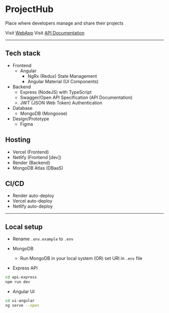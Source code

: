 # ProjectHub

Place where developers manage and share their projects

Visit [WebApp](https://projecthub.vercel.app)
Visit [API Documentation](https://projecthub.onrender.com/api)

---

## Tech stack

- Frontend
  - Angular
    - NgRx (Redux) State Management
    - Angular Material (UI Components)
- Backend
  - Express (NodeJS) with TypeScript
  - Swagger/Open API Specification (API Documentation)
  - JWT (JSON Web Token) Authentication
- Database
  - MongoDB (Mongoose)
- Design/Prototype
  - Figma

## Hosting

- Vercel (Frontend)
- Netlify (Frontend [dev])
- Render (Backend)
- MongoDB Atlas (DBaaS)

## CI/CD

- Render auto-deploy
- Vercel auto-deploy
- Netlify auto-deploy

---

## Local setup

- Rename `.env.example` to `.env`
- MongoDB

  - Run MongoDB in your local system (OR) set URI in `.env` file

- Express API

```bash
cd api-express
npm run dev
```

- Angular UI

```bash
cd ui-angular
ng serve --open
```
